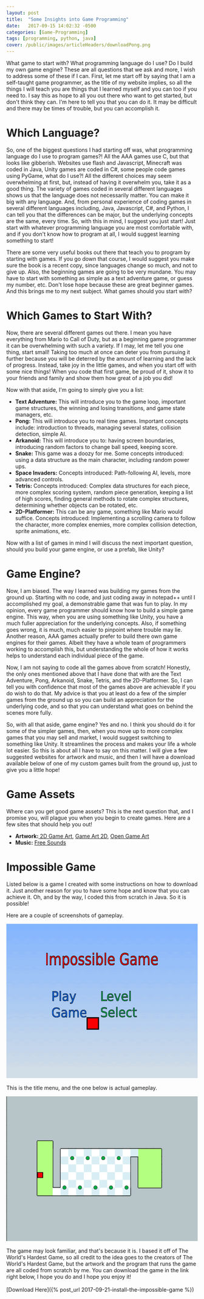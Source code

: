 ```yaml
---
layout: post
title:  "Some Insights into Game Programming"
date:   2017-09-15 14:02:32 -0500
categories: [Game-Programming]
tags: [programming, python, java]
cover: /public/images/articleHeaders/downloadPong.png
---
```


What game to start with? What programming language do I use? Do I build my own game engine? These are all questions that we ask and more, I wish to address some of these if I can. First, let me start off by saying that I am a self-taught game programmer, as the title of my website implies, so all the things I will teach you are things that I learned myself and you can too if you need to. I say this as hope to all you out there who want to get started, but don't think they can. I'm here to tell you that you can do it. It may be difficult and there may be times of trouble, but you can accomplish it.

Which Language?
===============

So, one of the biggest questions I had starting off was, what programming language do I use to program games?! All the AAA games use C, but that looks like gibberish. Websites use flash and Javascript, Minecraft was coded in Java, Unity games are coded in C#, some people code games using PyGame, what do I use?! All the different choices may seem overwhelming at first, but, instead of having it overwhelm you, take it as a good thing. The variety of games coded in several different languages shows us that the language does not necessarily matter. You can make it big with any language. And, from personal experience of coding games in several different languages including, Java, Javascript, C#, and Python, I can tell you that the differences can be major, but the underlying concepts are the same, every time. So, with this in mind, I suggest you just start! Just start with whatever programming language you are most comfortable with, and if you don't know how to program at all, I would suggest learning something to start!

There are some very useful books out there that teach you to program by starting with games. If you go down that course, I would suggest you make sure the book is a recent copy, since languages change so much, and not to give up. Also, the beginning games are going to be very mundane. You may have to start with something as simple as a text adventure game, or guess my number, etc. Don't lose hope because these are great beginner games. And this brings me to my next subject. What games should you start with?

Which Games to Start With?
==========================

Now, there are several different games out there. I mean you have everything from Mario to Call of Duty, but as a beginning game programmer it can be overwhelming with such a variety. If I may, let me tell you one thing, start small! Taking too much at once can deter you from pursuing it further because you will be deterred by the amount of learning and the lack of progress. Instead, take joy in the little games, and when you start off with some nice things! When you code that first game, be proud of it, show it to your friends and family and show them how great of a job you did!

Now with that aside, I'm going to simply give you a list:

<ul>
  <li><b>Text Adventure:</b> This will introduce you to the game loop, important game structures, the winning and losing transitions, and game state managers, etc.</li>
  <li><b>Pong:</b> This will introduce you to real time games. Important concepts include: introduction to threads, managing several states, collision detection, simple AI.</li>
  <li><b>Arkanoid:</b> This will introduce you to: having screen boundaries, introducing random factors to change ball speed, keeping score.</li>
  <li><b>Snake:</b> This game was a doozy for me. Some concepts introduced: using a data structure as the main character, including random power ups.</li>
  <li><b>Space Invaders:</b> Concepts introduced: Path-following AI, levels, more advanced controls.</li>
  <li><b>Tetris:</b> Concepts introduced: Complex data structures for each piece, more complex scoring system, random piece generation, keeping a list of high scores, finding general methods to rotate complex structures, determining whether objects can be rotated, etc.</li>
  <li><b>2D-Platformer:</b> This can be any game, something like Mario would suffice. Concepts introduced: Implementing a scrolling camera to follow the character, more complex enemies, more complex collision detection, sprite animations, etc.</li>
</ul>

Now with a list of games in mind I will discuss the next important question, should you build your game engine, or use a prefab, like Unity?

Game Engine?
============

Now, I am biased. The way I learned was building my games from the ground up. Starting with no code, and just coding away in notepad++ until I accomplished my goal, a demonstrable game that was fun to play. In my opinion, every game programmer should know how to build a simple game engine. This way, when you are using something like Unity, you have a much fuller appreciation for the underlying concepts. Also, if something goes wrong, it is much, much easier to pinpoint where trouble may lie. Another reason, AAA games actually prefer to build there own game engines for their games. Albeit they have a whole team of programmers working to accomplish this, but understanding the whole of how it works helps to understand each individual piece of the game.

Now, I am not saying to code all the games above from scratch! Honestly, the only ones mentioned above that I have done that with are the Text Adventure, Pong, Arkanoid, Snake, Tetris, and the 2D-Platformer. So, I can tell you with confidence that most of the games above are achievable if you do wish to do that. My advice is that you at least do a few of the simpler games from the ground up so you can build an appreciation for the underlying code, and so that you can understand what goes on behind the scenes more fully.

So, with all that aside, game engine? Yes and no. I think you should do it for some of the simpler games, then, when you move up to more complex games that you may sell and market, I would suggest switching to something like Unity. It streamlines the process and makes your life a whole lot easier. So this is about all I have to say on this matter. I will give a few suggested websites for artwork and music, and then I will have a download available below of one of my custom games built from the ground up, just to give you a little hope!

Game Assets
===========

Where can you get good game assets? This is the next question that, and I promise you, will plague you when you begin to create games. Here are a few sites that should help you out!
<ul>
  <li><b>Artwork:</b><a href="http://www.2dgameartguru.com/"> 2D Game Art</a>, <a href="http://www.gameart2d.com/freebies.html">Game Art 2D</a>, <a href="https://opengameart.org/">Open Game Art</a></li>
  <li><b>Music:</b> <a href="https://freesound.org/">Free Sounds</a></li>
</ul>

Impossible Game
===============

Listed below is a game I created with some instructions on how to download it. Just another reason for you to have some hope and know that you can achieve it. Oh, and by the way, I coded this from scratch in Java. So it is possible!

Here are a couple of screenshots of gameplay.

![impossible-game-image](/public/images/impossibleGameDownload/gameplay.png)

This is the title menu, and the one below is actual gameplay.

![impossible-game-image](/public/images/impossibleGameDownload/gameplay2.png)

The game may look familiar, and that's because it is. I based it off of The World's Hardest Game, so all credit to the idea goes to the creators of The World's Hardest Game, but the artwork and the program that runs the game are all coded from scratch by me. You can download the game in the link right below, I hope you do and I hope you enjoy it!<br><br>
[Download Here]({% post_url 2017-09-21-install-the-impossible-game %})
